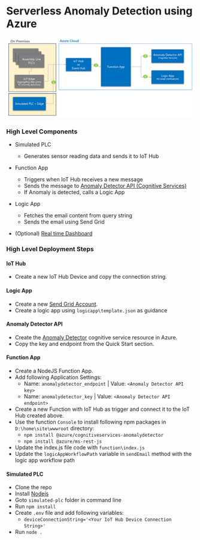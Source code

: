 # Serverless Anomaly Detection using Azure

![Architecture](img/architecture.png)

### High Level Components
- Simulated PLC
    - Generates sensor reading data and sends it to IoT Hub

- Function App
    - Triggers when IoT Hub receives a new message
    - Sends the message to <a href="https://docs.microsoft.com/en-us/azure/cognitive-services/anomaly-detector/quickstarts/detect-data-anomalies-nodejs-sdk?tabs=windows" target="_blank">Anomaly Detector API (Cognitive Services)</a>
    - If Anomaly is detected, calls a Logic App

- Logic App
    - Fetches the email content from query string
    - Sends the email using Send Grid

- (Optional) [Real time Dashboard](https://github.com/jomit/anomaly-detection/tree/master/real-time-dashboard)

### High Level Deployment Steps

#### IoT Hub
- Create a new IoT Hub Device and copy the connection string.

#### Logic App
- Create a new [Send Grid Account](https://signup.sendgrid.com/).
- Create a logic app using `logicapp\template.json` as guidance

#### Anomaly Detector API
- Create the [Anomaly Detector](https://ms.portal.azure.com/#create/Microsoft.CognitiveServicesAnomalyDetector) cognitive service resource in Azure.
- Copy the key and endpoint from the Quick Start section.

#### Function App
- Create a NodeJS Function App.
- Add following Application Settings:
    - Name: `anomalydetector_endpoint` | Value: `<Anomaly Detector API key>`
    - Name: `anomalydetector_key` | Value: `<Anomaly Detector API endpoint>`
- Create a new Function with IoT Hub as trigger and connect it to the IoT Hub created above.
- Use the function `Console` to install following npm packages in `D:\home\site\wwwroot` directory:
    - `npm install @azure/cognitiveservices-anomalydetector`
    - `npm install @azure/ms-rest-js`
- Update the index.js file code with `function\index.js`
- Update the `logicAppWorkflowPath` variable in `sendEmail` method with the logic app workflow path

#### Simulated PLC
- Clone the repo
- Install [Nodejs](https://nodejs.org/en/)
- Goto `simulated-plc` folder in command line
- Run `npm install`
- Create `.env` file and add following variables:
    - `deviceConnectionString='<Your IoT Hub Device Connection String>'`
- Run `node .`
